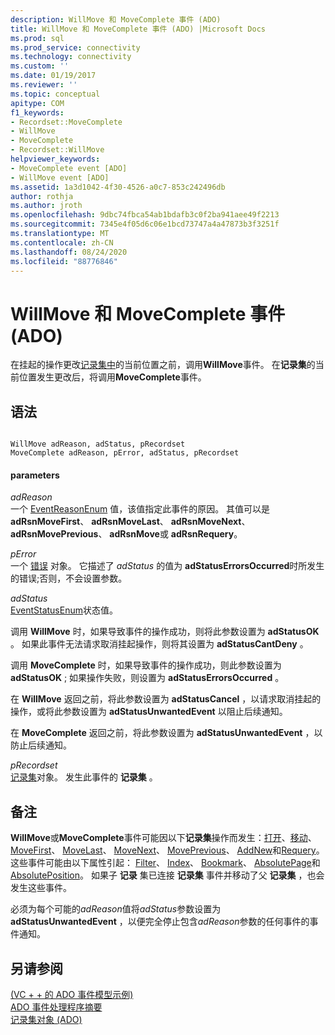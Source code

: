 ```yaml
---
description: WillMove 和 MoveComplete 事件 (ADO)
title: WillMove 和 MoveComplete 事件 (ADO) |Microsoft Docs
ms.prod: sql
ms.prod_service: connectivity
ms.technology: connectivity
ms.custom: ''
ms.date: 01/19/2017
ms.reviewer: ''
ms.topic: conceptual
apitype: COM
f1_keywords:
- Recordset::MoveComplete
- WillMove
- MoveComplete
- Recordset::WillMove
helpviewer_keywords:
- MoveComplete event [ADO]
- WillMove event [ADO]
ms.assetid: 1a3d1042-4f30-4526-a0c7-853c242496db
author: rothja
ms.author: jroth
ms.openlocfilehash: 9dbc74fbca54ab1bdafb3c0f2ba941aee49f2213
ms.sourcegitcommit: 7345e4f05d6c06e1bcd73747a4a47873b3f3251f
ms.translationtype: MT
ms.contentlocale: zh-CN
ms.lasthandoff: 08/24/2020
ms.locfileid: "88776846"
---
```

# <a name="willmove-and-movecomplete-events-ado"></a>WillMove 和 MoveComplete 事件 (ADO)
在挂起的操作更改[记录集中](./recordset-object-ado.md)的当前位置之前，调用**WillMove**事件。 在**记录集**的当前位置发生更改后，将调用**MoveComplete**事件。  
  
## <a name="syntax"></a>语法  
  
```  
  
WillMove adReason, adStatus, pRecordset  
MoveComplete adReason, pError, adStatus, pRecordset  
```  
  
#### <a name="parameters"></a>parameters  
 *adReason*  
 一个 [EventReasonEnum](./eventreasonenum.md) 值，该值指定此事件的原因。 其值可以是 **adRsnMoveFirst**、 **adRsnMoveLast**、 **adRsnMoveNext**、 **adRsnMovePrevious**、 **adRsnMove**或 **adRsnRequery**。  
  
 *pError*  
 一个 [错误](./error-object.md) 对象。 它描述了 *adStatus* 的值为 **adStatusErrorsOccurred**时所发生的错误;否则，不会设置参数。  
  
 *adStatus*  
 [EventStatusEnum](./eventstatusenum.md)状态值。  
  
 调用 **WillMove** 时，如果导致事件的操作成功，则将此参数设置为 **adStatusOK** 。 如果此事件无法请求取消挂起操作，则将其设置为 **adStatusCantDeny** 。  
  
 调用 **MoveComplete** 时，如果导致事件的操作成功，则此参数设置为 **adStatusOK** ; 如果操作失败，则设置为 **adStatusErrorsOccurred** 。  
  
 在 **WillMove** 返回之前，将此参数设置为 **adStatusCancel** ，以请求取消挂起的操作，或将此参数设置为 **adStatusUnwantedEvent** 以阻止后续通知。  
  
 在 **MoveComplete** 返回之前，将此参数设置为 **adStatusUnwantedEvent** ，以防止后续通知。  
  
 *pRecordset*  
 [记录集](./recordset-object-ado.md)对象。 发生此事件的 **记录集** 。  
  
## <a name="remarks"></a>备注  
 **WillMove**或**MoveComplete**事件可能因以下**记录集**操作而发生：[打开](./open-method-ado-recordset.md)、[移动](./move-method-ado.md)、 [MoveFirst](./movefirst-movelast-movenext-and-moveprevious-methods-ado.md)、 [MoveLast](./movefirst-movelast-movenext-and-moveprevious-methods-ado.md)、 [MoveNext](./movefirst-movelast-movenext-and-moveprevious-methods-ado.md)、 [MovePrevious](./movefirst-movelast-movenext-and-moveprevious-methods-ado.md)、 [AddNew](./addnew-method-ado.md)和[Requery](./requery-method.md)。 这些事件可能由以下属性引起： [Filter](./filter-property.md)、 [Index](./index-property.md)、 [Bookmark](./bookmark-property-ado.md)、 [AbsolutePage](./absolutepage-property-ado.md)和 [AbsolutePosition](./absoluteposition-property-ado.md)。 如果子 **记录** 集已连接 **记录集** 事件并移动了父 **记录集** ，也会发生这些事件。  
  
 必须为每个可能的*adReason*值将*adStatus*参数设置为**adStatusUnwantedEvent** ，以便完全停止包含*adReason*参数的任何事件的事件通知。  
  
## <a name="see-also"></a>另请参阅  
 [ (VC + + 的 ADO 事件模型示例) ](./ado-events-model-example-vc.md)   
 [ADO 事件处理程序摘要](../../guide/data/ado-event-handler-summary.md)   
 [记录集对象 (ADO)](./recordset-object-ado.md)